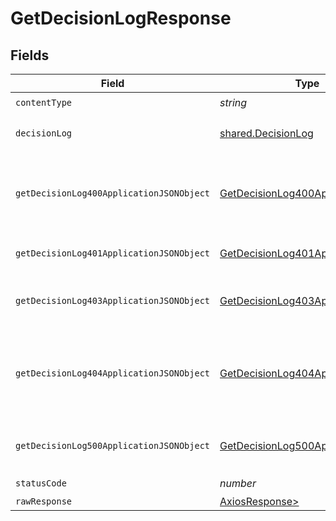 # GetDecisionLogResponse


## Fields

| Field                                                                                           | Type                                                                                            | Required                                                                                        | Description                                                                                     |
| ----------------------------------------------------------------------------------------------- | ----------------------------------------------------------------------------------------------- | ----------------------------------------------------------------------------------------------- | ----------------------------------------------------------------------------------------------- |
| `contentType`                                                                                   | *string*                                                                                        | :heavy_check_mark:                                                                              | N/A                                                                                             |
| `decisionLog`                                                                                   | [shared.DecisionLog](../../models/shared/decisionlog.md)                                        | :heavy_minus_sign:                                                                              | Decision log successfully retrieved.                                                            |
| `getDecisionLog400ApplicationJSONObject`                                                        | [GetDecisionLog400ApplicationJSON](../../models/operations/getdecisionlog400applicationjson.md) | :heavy_minus_sign:                                                                              | The request is malformed (e.g, a given path parameter is invalid)<br/>                          |
| `getDecisionLog401ApplicationJSONObject`                                                        | [GetDecisionLog401ApplicationJSON](../../models/operations/getdecisionlog401applicationjson.md) | :heavy_minus_sign:                                                                              | The request is unauthorized<br/>                                                                |
| `getDecisionLog403ApplicationJSONObject`                                                        | [GetDecisionLog403ApplicationJSON](../../models/operations/getdecisionlog403applicationjson.md) | :heavy_minus_sign:                                                                              | The user is forbidden from making this request<br/>                                             |
| `getDecisionLog404ApplicationJSONObject`                                                        | [GetDecisionLog404ApplicationJSON](../../models/operations/getdecisionlog404applicationjson.md) | :heavy_minus_sign:                                                                              | There was no decision log found for given decision_id, and owner_id.<br/>                       |
| `getDecisionLog500ApplicationJSONObject`                                                        | [GetDecisionLog500ApplicationJSON](../../models/operations/getdecisionlog500applicationjson.md) | :heavy_minus_sign:                                                                              | Something unexpected happened on the server.                                                    |
| `statusCode`                                                                                    | *number*                                                                                        | :heavy_check_mark:                                                                              | N/A                                                                                             |
| `rawResponse`                                                                                   | [AxiosResponse>](https://axios-http.com/docs/res_schema)                                        | :heavy_minus_sign:                                                                              | N/A                                                                                             |